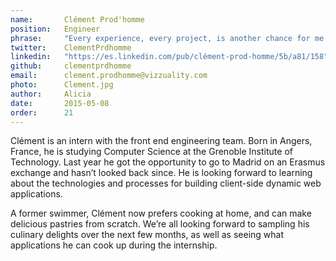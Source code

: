 ```yaml
---
name:       Clément Prod'homme 
position:   Engineer
phrase:     "Every experience, every project, is another chance for me to learn something new"
twitter:    ClementPrdhomme
linkedin:   "https://es.linkedin.com/pub/clément-prod-homme/5b/a81/158"
github:		clementprdhomme
email:      clement.prodhomme@vizzuality.com
photo:      Clement.jpg
author:     Alicia
date:       2015-05-08
order: 		21
---
```


Clément is an intern with the front end engineering team. Born in Angers, France, he is studying Computer Science at the Grenoble Institute of Technology. Last year he got the opportunity to go to Madrid on an Erasmus exchange and hasn’t looked back since. He is looking forward to learning about the technologies and processes for building client-side dynamic web applications. 

A former swimmer, Clément now prefers cooking at home, and can make delicious pastries from scratch. We’re all looking forward to sampling his culinary delights over the next few months, as well as seeing what applications he can cook up during the internship. 
